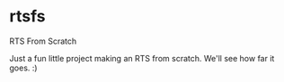 # rtsfs
RTS From Scratch

Just a fun little project making an RTS from scratch. We'll see how far it goes. :)
